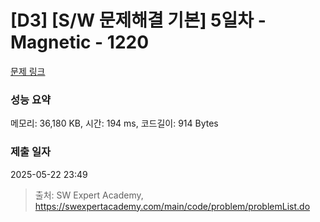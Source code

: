 # [D3] [S/W 문제해결 기본] 5일차 - Magnetic - 1220 

[문제 링크](https://swexpertacademy.com/main/code/problem/problemDetail.do?contestProbId=AV14hwZqABsCFAYD) 

### 성능 요약

메모리: 36,180 KB, 시간: 194 ms, 코드길이: 914 Bytes

### 제출 일자

2025-05-22 23:49



> 출처: SW Expert Academy, https://swexpertacademy.com/main/code/problem/problemList.do